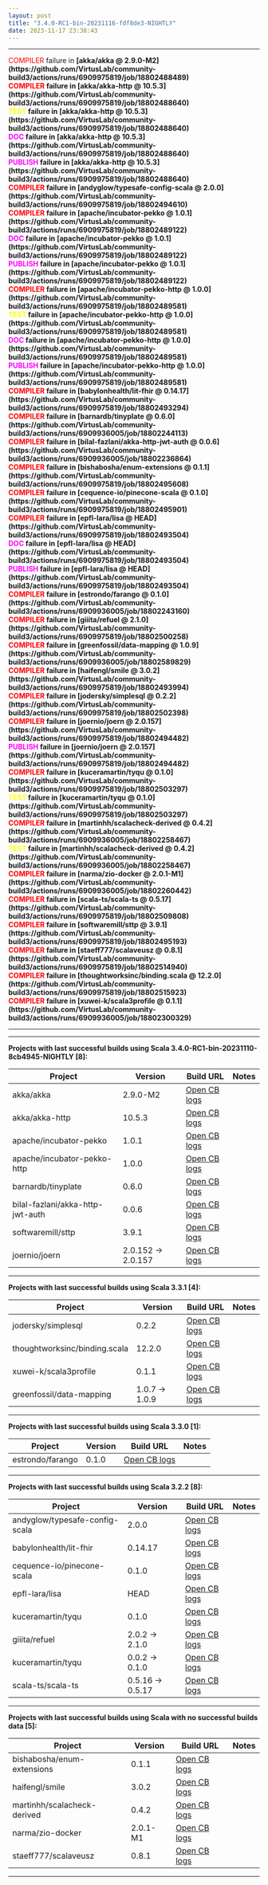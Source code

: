 ```yaml
---
layout: post
title: "3.4.0-RC1-bin-20231116-fdf8de3-NIGHTLY"
date: 2023-11-17 23:38:43
---
```


<hr>
<span style="color:red">COMPILER</span> failure in <span style="font-weight:bold">[akka/akka @ 2.9.0-M2](https://github.com/VirtusLab/community-build3/actions/runs/6909975819/job/18802488489)<br>
<span style="color:red">COMPILER</span> failure in <span style="font-weight:bold">[akka/akka-http @ 10.5.3](https://github.com/VirtusLab/community-build3/actions/runs/6909975819/job/18802488640)<br>
<span style="color:yellow">TEST    </span> failure in <span style="font-weight:bold">[akka/akka-http @ 10.5.3](https://github.com/VirtusLab/community-build3/actions/runs/6909975819/job/18802488640)<br>
<span style="color:magenta">DOC     </span> failure in <span style="font-weight:bold">[akka/akka-http @ 10.5.3](https://github.com/VirtusLab/community-build3/actions/runs/6909975819/job/18802488640)<br>
<span style="color:magenta">PUBLISH </span> failure in <span style="font-weight:bold">[akka/akka-http @ 10.5.3](https://github.com/VirtusLab/community-build3/actions/runs/6909975819/job/18802488640)<br>
<span style="color:red">COMPILER</span> failure in <span style="font-weight:bold">[andyglow/typesafe-config-scala @ 2.0.0](https://github.com/VirtusLab/community-build3/actions/runs/6909975819/job/18802494610)<br>
<span style="color:red">COMPILER</span> failure in <span style="font-weight:bold">[apache/incubator-pekko @ 1.0.1](https://github.com/VirtusLab/community-build3/actions/runs/6909975819/job/18802489122)<br>
<span style="color:magenta">DOC     </span> failure in <span style="font-weight:bold">[apache/incubator-pekko @ 1.0.1](https://github.com/VirtusLab/community-build3/actions/runs/6909975819/job/18802489122)<br>
<span style="color:magenta">PUBLISH </span> failure in <span style="font-weight:bold">[apache/incubator-pekko @ 1.0.1](https://github.com/VirtusLab/community-build3/actions/runs/6909975819/job/18802489122)<br>
<span style="color:red">COMPILER</span> failure in <span style="font-weight:bold">[apache/incubator-pekko-http @ 1.0.0](https://github.com/VirtusLab/community-build3/actions/runs/6909975819/job/18802489581)<br>
<span style="color:yellow">TEST    </span> failure in <span style="font-weight:bold">[apache/incubator-pekko-http @ 1.0.0](https://github.com/VirtusLab/community-build3/actions/runs/6909975819/job/18802489581)<br>
<span style="color:magenta">DOC     </span> failure in <span style="font-weight:bold">[apache/incubator-pekko-http @ 1.0.0](https://github.com/VirtusLab/community-build3/actions/runs/6909975819/job/18802489581)<br>
<span style="color:magenta">PUBLISH </span> failure in <span style="font-weight:bold">[apache/incubator-pekko-http @ 1.0.0](https://github.com/VirtusLab/community-build3/actions/runs/6909975819/job/18802489581)<br>
<span style="color:red">COMPILER</span> failure in <span style="font-weight:bold">[babylonhealth/lit-fhir @ 0.14.17](https://github.com/VirtusLab/community-build3/actions/runs/6909975819/job/18802493294)<br>
<span style="color:red">COMPILER</span> failure in <span style="font-weight:bold">[barnardb/tinyplate @ 0.6.0](https://github.com/VirtusLab/community-build3/actions/runs/6909936005/job/18802244113)<br>
<span style="color:red">COMPILER</span> failure in <span style="font-weight:bold">[bilal-fazlani/akka-http-jwt-auth @ 0.0.6](https://github.com/VirtusLab/community-build3/actions/runs/6909936005/job/18802236864)<br>
<span style="color:red">COMPILER</span> failure in <span style="font-weight:bold">[bishabosha/enum-extensions @ 0.1.1](https://github.com/VirtusLab/community-build3/actions/runs/6909975819/job/18802495608)<br>
<span style="color:red">COMPILER</span> failure in <span style="font-weight:bold">[cequence-io/pinecone-scala @ 0.1.0](https://github.com/VirtusLab/community-build3/actions/runs/6909975819/job/18802495901)<br>
<span style="color:red">COMPILER</span> failure in <span style="font-weight:bold">[epfl-lara/lisa @ HEAD](https://github.com/VirtusLab/community-build3/actions/runs/6909975819/job/18802493504)<br>
<span style="color:magenta">DOC     </span> failure in <span style="font-weight:bold">[epfl-lara/lisa @ HEAD](https://github.com/VirtusLab/community-build3/actions/runs/6909975819/job/18802493504)<br>
<span style="color:magenta">PUBLISH </span> failure in <span style="font-weight:bold">[epfl-lara/lisa @ HEAD](https://github.com/VirtusLab/community-build3/actions/runs/6909975819/job/18802493504)<br>
<span style="color:red">COMPILER</span> failure in <span style="font-weight:bold">[estrondo/farango @ 0.1.0](https://github.com/VirtusLab/community-build3/actions/runs/6909936005/job/18802243160)<br>
<span style="color:red">COMPILER</span> failure in <span style="font-weight:bold">[giiita/refuel @ 2.1.0](https://github.com/VirtusLab/community-build3/actions/runs/6909975819/job/18802500258)<br>
<span style="color:red">COMPILER</span> failure in <span style="font-weight:bold">[greenfossil/data-mapping @ 1.0.9](https://github.com/VirtusLab/community-build3/actions/runs/6909936005/job/18802589829)<br>
<span style="color:red">COMPILER</span> failure in <span style="font-weight:bold">[haifengl/smile @ 3.0.2](https://github.com/VirtusLab/community-build3/actions/runs/6909975819/job/18802493994)<br>
<span style="color:red">COMPILER</span> failure in <span style="font-weight:bold">[jodersky/simplesql @ 0.2.2](https://github.com/VirtusLab/community-build3/actions/runs/6909975819/job/18802502398)<br>
<span style="color:red">COMPILER</span> failure in <span style="font-weight:bold">[joernio/joern @ 2.0.157](https://github.com/VirtusLab/community-build3/actions/runs/6909975819/job/18802494482)<br>
<span style="color:magenta">PUBLISH </span> failure in <span style="font-weight:bold">[joernio/joern @ 2.0.157](https://github.com/VirtusLab/community-build3/actions/runs/6909975819/job/18802494482)<br>
<span style="color:red">COMPILER</span> failure in <span style="font-weight:bold">[kuceramartin/tyqu @ 0.1.0](https://github.com/VirtusLab/community-build3/actions/runs/6909975819/job/18802503297)<br>
<span style="color:yellow">TEST    </span> failure in <span style="font-weight:bold">[kuceramartin/tyqu @ 0.1.0](https://github.com/VirtusLab/community-build3/actions/runs/6909975819/job/18802503297)<br>
<span style="color:red">COMPILER</span> failure in <span style="font-weight:bold">[martinhh/scalacheck-derived @ 0.4.2](https://github.com/VirtusLab/community-build3/actions/runs/6909936005/job/18802258467)<br>
<span style="color:yellow">TEST    </span> failure in <span style="font-weight:bold">[martinhh/scalacheck-derived @ 0.4.2](https://github.com/VirtusLab/community-build3/actions/runs/6909936005/job/18802258467)<br>
<span style="color:red">COMPILER</span> failure in <span style="font-weight:bold">[narma/zio-docker @ 2.0.1-M1](https://github.com/VirtusLab/community-build3/actions/runs/6909936005/job/18802260442)<br>
<span style="color:red">COMPILER</span> failure in <span style="font-weight:bold">[scala-ts/scala-ts @ 0.5.17](https://github.com/VirtusLab/community-build3/actions/runs/6909975819/job/18802509808)<br>
<span style="color:red">COMPILER</span> failure in <span style="font-weight:bold">[softwaremill/sttp @ 3.9.1](https://github.com/VirtusLab/community-build3/actions/runs/6909975819/job/18802495193)<br>
<span style="color:red">COMPILER</span> failure in <span style="font-weight:bold">[staeff777/scalaveusz @ 0.8.1](https://github.com/VirtusLab/community-build3/actions/runs/6909975819/job/18802514940)<br>
<span style="color:red">COMPILER</span> failure in <span style="font-weight:bold">[thoughtworksinc/binding.scala @ 12.2.0](https://github.com/VirtusLab/community-build3/actions/runs/6909975819/job/18802515923)<br>
<span style="color:red">COMPILER</span> failure in <span style="font-weight:bold">[xuwei-k/scala3profile @ 0.1.1](https://github.com/VirtusLab/community-build3/actions/runs/6909936005/job/18802300329)<br>
<hr>
<hr>
Projects with last successful builds using Scala <span style="font-weight:bold">3.4.0-RC1-bin-20231110-8cb4945-NIGHTLY</span> [8]:<br>

| Project | Version | Build URL | Notes |
| ------- | ------- | --------- | ----- |
| akka/akka | 2.9.0-M2 | [Open CB logs](https://github.com/VirtusLab/community-build3/actions/runs/6909975819/job/18802488489) |  |
| akka/akka-http | 10.5.3 | [Open CB logs](https://github.com/VirtusLab/community-build3/actions/runs/6909975819/job/18802488640) |  |
| apache/incubator-pekko | 1.0.1 | [Open CB logs](https://github.com/VirtusLab/community-build3/actions/runs/6909975819/job/18802489122) |  |
| apache/incubator-pekko-http | 1.0.0 | [Open CB logs](https://github.com/VirtusLab/community-build3/actions/runs/6909975819/job/18802489581) |  |
| barnardb/tinyplate | 0.6.0 | [Open CB logs](https://github.com/VirtusLab/community-build3/actions/runs/6909936005/job/18802244113) |  |
| bilal-fazlani/akka-http-jwt-auth | 0.0.6 | [Open CB logs](https://github.com/VirtusLab/community-build3/actions/runs/6909936005/job/18802236864) |  |
| softwaremill/sttp | 3.9.1 | [Open CB logs](https://github.com/VirtusLab/community-build3/actions/runs/6909975819/job/18802495193) |  |
| joernio/joern | 2.0.152 -> 2.0.157 | [Open CB logs](https://github.com/VirtusLab/community-build3/actions/runs/6909975819/job/18802494482) |  |
<hr>
Projects with last successful builds using Scala <span style="font-weight:bold">3.3.1</span> [4]:<br>

| Project | Version | Build URL | Notes |
| ------- | ------- | --------- | ----- |
| jodersky/simplesql | 0.2.2 | [Open CB logs](https://github.com/VirtusLab/community-build3/actions/runs/6909975819/job/18802502398) |  |
| thoughtworksinc/binding.scala | 12.2.0 | [Open CB logs](https://github.com/VirtusLab/community-build3/actions/runs/6909975819/job/18802515923) |  |
| xuwei-k/scala3profile | 0.1.1 | [Open CB logs](https://github.com/VirtusLab/community-build3/actions/runs/6909936005/job/18802300329) |  |
| greenfossil/data-mapping | 1.0.7 -> 1.0.9 | [Open CB logs](https://github.com/VirtusLab/community-build3/actions/runs/6909936005/job/18802589829) |  |
<hr>
Projects with last successful builds using Scala <span style="font-weight:bold">3.3.0</span> [1]:<br>

| Project | Version | Build URL | Notes |
| ------- | ------- | --------- | ----- |
| estrondo/farango | 0.1.0 | [Open CB logs](https://github.com/VirtusLab/community-build3/actions/runs/6909936005/job/18802243160) |  |
<hr>
Projects with last successful builds using Scala <span style="font-weight:bold">3.2.2</span> [8]:<br>

| Project | Version | Build URL | Notes |
| ------- | ------- | --------- | ----- |
| andyglow/typesafe-config-scala | 2.0.0 | [Open CB logs](https://github.com/VirtusLab/community-build3/actions/runs/6909975819/job/18802494610) |  |
| babylonhealth/lit-fhir | 0.14.17 | [Open CB logs](https://github.com/VirtusLab/community-build3/actions/runs/6909975819/job/18802493294) |  |
| cequence-io/pinecone-scala | 0.1.0 | [Open CB logs](https://github.com/VirtusLab/community-build3/actions/runs/6909975819/job/18802495901) |  |
| epfl-lara/lisa | HEAD | [Open CB logs](https://github.com/VirtusLab/community-build3/actions/runs/6909975819/job/18802493504) |  |
| kuceramartin/tyqu | 0.1.0 | [Open CB logs](https://github.com/VirtusLab/community-build3/actions/runs/6909975819/job/18802503297) |  |
| giiita/refuel | 2.0.2 -> 2.1.0 | [Open CB logs](https://github.com/VirtusLab/community-build3/actions/runs/6909975819/job/18802500258) |  |
| kuceramartin/tyqu | 0.0.2 -> 0.1.0 | [Open CB logs](https://github.com/VirtusLab/community-build3/actions/runs/6909975819/job/18802503297) |  |
| scala-ts/scala-ts | 0.5.16 -> 0.5.17 | [Open CB logs](https://github.com/VirtusLab/community-build3/actions/runs/6909975819/job/18802509808) |  |
<hr>
Projects with last successful builds using Scala <span style="font-weight:bold">with no successful builds data</span> [5]:<br>

| Project | Version | Build URL | Notes |
| ------- | ------- | --------- | ----- |
| bishabosha/enum-extensions | 0.1.1 | [Open CB logs](https://github.com/VirtusLab/community-build3/actions/runs/6909975819/job/18802495608) |  |
| haifengl/smile | 3.0.2 | [Open CB logs](https://github.com/VirtusLab/community-build3/actions/runs/6909975819/job/18802493994) |  |
| martinhh/scalacheck-derived | 0.4.2 | [Open CB logs](https://github.com/VirtusLab/community-build3/actions/runs/6909936005/job/18802258467) |  |
| narma/zio-docker | 2.0.1-M1 | [Open CB logs](https://github.com/VirtusLab/community-build3/actions/runs/6909936005/job/18802260442) |  |
| staeff777/scalaveusz | 0.8.1 | [Open CB logs](https://github.com/VirtusLab/community-build3/actions/runs/6909975819/job/18802514940) |  |
<hr>
